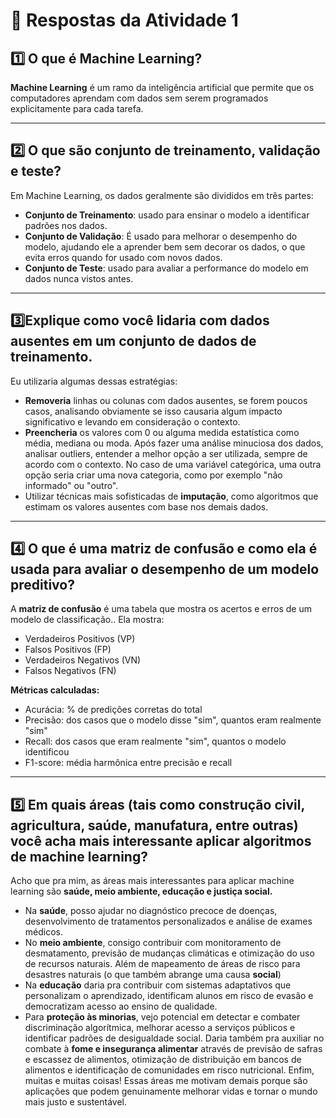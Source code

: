# 📘 Respostas da Atividade 1

## 1️⃣ O que é Machine Learning?

**Machine Learning** é um ramo da inteligência artificial que permite que os computadores aprendam com dados sem serem programados explicitamente para cada tarefa.

---

## 2️⃣ O que são conjunto de treinamento, validação e teste?

Em Machine Learning, os dados geralmente são divididos em três partes:

- **Conjunto de Treinamento**: usado para ensinar o modelo a identificar padrões nos dados.
- **Conjunto de Validação**: É usado para melhorar o desempenho do modelo, ajudando ele a aprender bem sem decorar os dados, o que evita erros quando for usado com novos dados.
- **Conjunto de Teste**: usado para avaliar a performance do modelo em dados nunca vistos antes.

---

## 3️⃣Explique como você lidaria com dados ausentes em um conjunto de dados de treinamento.
Eu utilizaria algumas dessas estratégias:
- **Removeria** linhas ou colunas com dados ausentes, se forem poucos casos, analisando obviamente se isso causaria algum impacto significativo e levando em consideração o contexto.
- **Preencheria** os valores com 0 ou alguma medida estatística como média, mediana ou moda. Após fazer uma análise minuciosa dos dados, analisar outliers, entender a melhor opção a ser utilizada, sempre de acordo com o contexto. No caso de uma variável categórica, uma outra opção seria criar uma nova categoria, como por exemplo "não informado" ou "outro".
- Utilizar técnicas mais sofisticadas de **imputação**, como algoritmos que estimam os valores ausentes com base nos demais dados.

---

## 4️⃣ O que é uma matriz de confusão e como ela é usada para avaliar o desempenho de um modelo preditivo? 

A **matriz de confusão** é uma tabela que mostra os acertos e erros de um modelo de classificação.. Ela mostra:

- Verdadeiros Positivos (VP)
- Falsos Positivos (FP)
- Verdadeiros Negativos (VN)
- Falsos Negativos (FN)

**Métricas calculadas:**

- Acurácia: % de predições corretas do total
- Precisão: dos casos que o modelo disse "sim", quantos eram realmente "sim"
- Recall: dos casos que eram realmente "sim", quantos o modelo identificou
- F1-score: média harmônica entre precisão e recall

---

## 5️⃣ Em quais áreas (tais como construção civil, agricultura, saúde, manufatura, entre outras) você acha mais interessante aplicar algoritmos de machine learning?
Acho que pra mim, as áreas mais interessantes para aplicar machine learning são **saúde, meio ambiente, educação e justiça social.**
- Na **saúde**, posso ajudar no diagnóstico precoce de doenças, desenvolvimento de tratamentos personalizados e análise de exames médicos.
- No **meio ambiente**, consigo contribuir com monitoramento de desmatamento, previsão de mudanças climáticas e otimização do uso de recursos naturais. Além de mapeamento de áreas de risco para desastres naturais (o que também abrange uma causa **social**)
- Na **educação** daria pra contribuir com sistemas adaptativos que personalizam o aprendizado, identificam alunos em risco de evasão e democratizam acesso ao ensino de qualidade.
- Para **proteção às minorias**, vejo potencial em detectar e combater discriminação algorítmica, melhorar acesso a serviços públicos e identificar padrões de desigualdade social. Daria também pra auxiliar no combate à **fome e insegurança alimentar**  através de previsão de safras e escassez de alimentos, otimização de distribuição em bancos de alimentos e identificação de comunidades em risco nutricional.
Enfim, muitas e muitas coisas! Essas áreas me motivam demais porque são aplicações que podem genuinamente melhorar vidas e tornar o mundo mais justo e sustentável.
